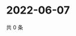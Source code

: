 # 2022-06-07

共 0 条

<!-- BEGIN WEIBO -->
<!-- 最后更新时间 Tue Jun 07 2022 07:15:08 GMT+0800 (China Standard Time) -->

<!-- END WEIBO -->
